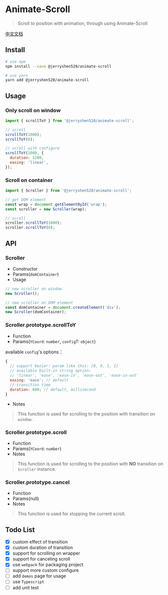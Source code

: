 # Animate-Scroll

> Scroll to position with animation, through using Animate-Scroll

[中文文档](https://github.com/SuperJerryshen/animate-scroll/blob/master/README_zh-CN.md)

## Install

```bash
# use npm
npm install --save @jerryshen520/animate-scroll

# use yarn
yarn add @jerryshen520/animate-scroll
```

## Usage

### Only scroll on window

```javascript
import { scrollToY } from '@jerryshen520/animate-scroll';

// scroll
scrollToY(1000);
scrollToY(0);

// scroll with configure
scrollToY(1000, {
  duration: 1200,
  easing: 'linear',
});
```

### Scroll on container

```javascript
import { Scroller } from '@jerryshen520/animate-scroll';

// get DOM element
const wrap = document.getElementById('wrap');
const scroller = new Scroller(wrap);

// scroll
scroller.scrollToY(1000);
scroller.scrollToY(0);
```

## API

### Scroller

- Constructor
- Params(`domContainer`)
- Usage

```javascript
// new scroller on window
new Scroller();

// new scroller on DOM element
const domContainer = document.createElement('div');
new Scroller(domContainer);
```

### Scroller.prototype.scrollToY

- Function
- Params(`YCoord`: `number`, `config`?: `object`)

available `config`'s options：

```javascript
{
  // support bezier: param like this: [0, 0, 1, 1]
  // available built-in string option:
  // 'linear', 'ease', 'ease-in', 'ease-out', 'ease-in-out'
  easing: 'ease'; // default
  // transition time
  duration: 600; // default, millisecond
}
```

- Notes

> This function is used for scrolling to the position with transition on `window`.

### Scroller.prototype.scroll

- Function
- Params(`YCoord`: `number`)
- Notes

> This function is used for scrolling to the position with **NO** transition on `Scroller` instance.

### Scroller.prototype.cancel

- Function
- Params(null)
- Notes

> This function is used for stopping the current scroll.

## Todo List

- [x] custom effect of transition
- [x] custom duration of transition
- [x] support for scrolling on wrapper
- [x] support for canceling scroll
- [x] use `webpack` for packaging project
- [ ] support more custom configure
- [ ] add `demos` page for usage
- [ ] use `Typescript`
- [ ] add unit test
